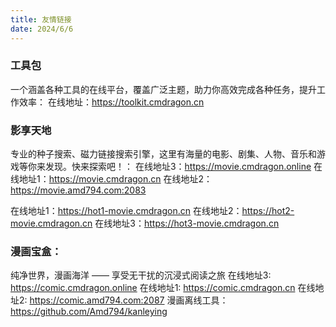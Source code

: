 ```yaml
---
title: 友情链接
date: 2024/6/6
---
```



### 工具包
一个涵盖各种工具的在线平台，覆盖广泛主题，助力你高效完成各种任务，提升工作效率：
在线地址：https://toolkit.cmdragon.cn

### 影享天地
专业的种子搜索、磁力链接搜索引擎，这里有海量的电影、剧集、人物、音乐和游戏等你来发现。快来探索吧！：
在线地址3：https://movie.cmdragon.online
在线地址1：https://movie.cmdragon.cn
在线地址2：https://movie.amd794.com:2083

在线地址1：https://hot1-movie.cmdragon.cn
在线地址2：https://hot2-movie.cmdragon.cn
在线地址3：https://hot3-movie.cmdragon.cn

### 漫画宝盒：
纯净世界，漫画海洋 —— 享受无干扰的沉浸式阅读之旅
在线地址3: https://comic.cmdragon.online
在线地址1: https://comic.cmdragon.cn
在线地址2: https://comic.amd794.com:2087
漫画离线工具：https://github.com/Amd794/kanleying

